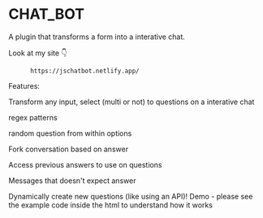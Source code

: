 # CHAT_BOT
 
 A plugin that transforms a form into a interative chat.

   Look at my site 👇
          
          https://jschatbot.netlify.app/

Features:

Transform any input, select (multi or not) to questions on a interative chat

regex patterns 

random question from within options

Fork conversation based on answer

Access previous answers to use on questions

Messages that doesn't expect answer

Dynamically create new questions (like using an API)! Demo - please see the example code inside the html to understand how it works
